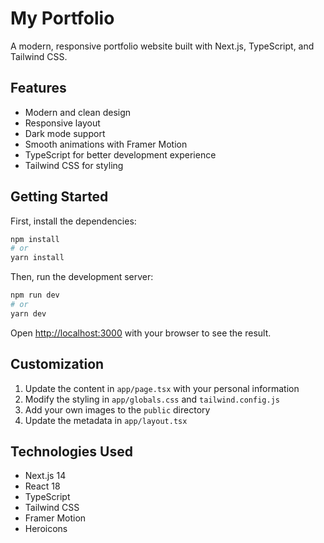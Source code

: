 # My Portfolio

A modern, responsive portfolio website built with Next.js, TypeScript, and Tailwind CSS.

## Features

- Modern and clean design
- Responsive layout
- Dark mode support
- Smooth animations with Framer Motion
- TypeScript for better development experience
- Tailwind CSS for styling

## Getting Started

First, install the dependencies:

```bash
npm install
# or
yarn install
```

Then, run the development server:

```bash
npm run dev
# or
yarn dev
```

Open [http://localhost:3000](http://localhost:3000) with your browser to see the result.

## Customization

1. Update the content in `app/page.tsx` with your personal information
2. Modify the styling in `app/globals.css` and `tailwind.config.js`
3. Add your own images to the `public` directory
4. Update the metadata in `app/layout.tsx`

## Technologies Used

- Next.js 14
- React 18
- TypeScript
- Tailwind CSS
- Framer Motion
- Heroicons 